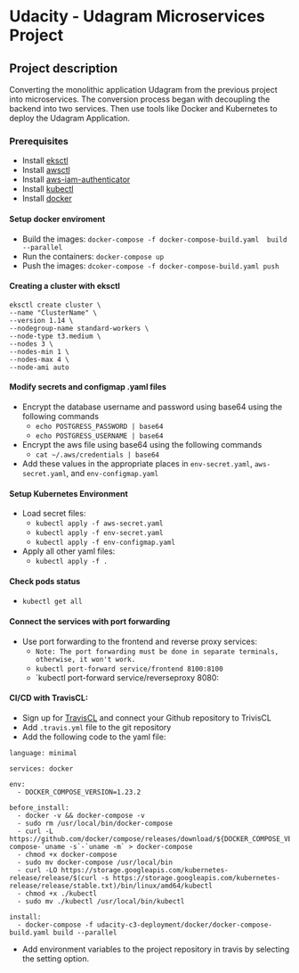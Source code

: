 # Udacity - Udagram Microservices Project 

## Project description

Converting the monolithic application Udagram from the previous project into microservices. The conversion process began with decoupling the backend into two services. Then use tools like Docker and Kubernetes to deploy the Udagram Application.  

### Prerequisites
- Install [eksctl](https://docs.aws.amazon.com/eks/latest/userguide/getting-started-eksctl.html)
- Install [awsctl](https://docs.aws.amazon.com/cli/latest/userguide/install-linux.html)
- Install [aws-iam-authenticator](https://docs.aws.amazon.com/eks/latest/userguide/install-aws-iam-authenticator.html)
- Install [kubectl](https://docs.aws.amazon.com/eks/latest/userguide/install-kubectl.html)
- Install [docker](https://docs.docker.com/docker-for-windows/install/)

#### Setup docker enviroment
- Build the images: `docker-compose -f docker-compose-build.yaml  build --parallel`
- Run the containers: `docker-compose up`
- Push the images: `dcoker-compose -f docker-compose-build.yaml push`

#### Creating a cluster with eksctl 
```
eksctl create cluster \ 
--name "ClusterName" \
--version 1.14 \
--nodegroup-name standard-workers \
--node-type t3.medium \
--nodes 3 \
--nodes-min 1 \
--nodes-max 4 \
--node-ami auto
```
#### Modify secrets and configmap .yaml files
- Encrypt the database username and password using base64 using the following commands
    - `echo POSTGRESS_PASSWORD | base64`
    - `echo POSTGRESS_USERNAME | base64`
- Encrypt the aws file using base64 using the following commands
    - `cat ~/.aws/credentials | base64` 
- Add these values in the appropriate places in `env-secret.yaml`, `aws-secret.yaml`, and `env-configmap.yaml` 
#### Setup Kubernetes Environment

- Load secret files: 
	- `kubectl apply -f aws-secret.yaml`
	- `kubectl apply -f env-secret.yaml`
	- `kubectl apply -f env-configmap.yaml`
- Apply all other yaml files:
    - `kubectl apply -f .`

#### Check pods status
-   `kubectl get all`

#### Connect the services with port forwarding
- Use port forwarding to the frontend and reverse proxy services:
    - `Note: The port forwarding must be done in separate terminals, otherwise, it won't work.`
	- `kubectl port-forward service/frontend 8100:8100`
	- `kubectl port-forward service/reverseproxy 8080:

#### CI/CD with TravisCL:
- Sign up for [TravisCL](https://travis-ci.com/) and connect your Github repository to TrivisCL
- Add `.travis.yml` file to the git repository
- Add the following code to the yaml file:
```
language: minimal

services: docker

env:
  - DOCKER_COMPOSE_VERSION=1.23.2

before_install:
  - docker -v && docker-compose -v
  - sudo rm /usr/local/bin/docker-compose
  - curl -L https://github.com/docker/compose/releases/download/${DOCKER_COMPOSE_VERSION}/docker-compose-`uname -s`-`uname -m` > docker-compose
  - chmod +x docker-compose
  - sudo mv docker-compose /usr/local/bin
  - curl -LO https://storage.googleapis.com/kubernetes-release/release/$(curl -s https://storage.googleapis.com/kubernetes-release/release/stable.txt)/bin/linux/amd64/kubectl
  - chmod +x ./kubectl
  - sudo mv ./kubectl /usr/local/bin/kubectl

install:
  - docker-compose -f udacity-c3-deployment/docker/docker-compose-build.yaml build --parallel 
  ```
  - Add environment variables to the project repository in travis by selecting the setting option.
